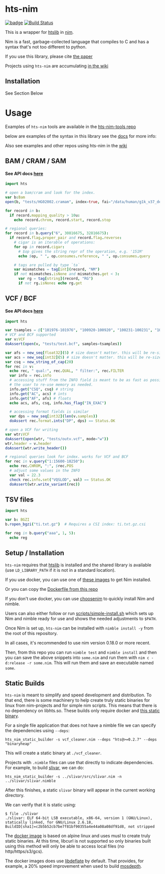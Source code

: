 hts-nim
=======

[![badge](https://img.shields.io/badge/docs-latest-blue.svg)](https://brentp.github.io/hts-nim/) [![Build Status](https://travis-ci.org/brentp/hts-nim.svg?branch=master)](https://travis-ci.org/brentp/hts-nim)


This is a wrapper for [htslib](https://github.com/samtools/htslib) in [nim](https://nim-lang.org). 

Nim is a fast, garbage-collected language that compiles to C and has a syntax that's not
too different to python.

If you use this library, please cite [the paper](https://academic.oup.com/bioinformatics/advance-article-abstract/doi/10.1093/bioinformatics/bty358/4990493)

Projects using `hts-nim` are accumulating [in the wiki](https://github.com/brentp/hts-nim/wiki/Examples)

## Installation

See Section Below

# Usage

Examples of `hts-nim` tools are available in the [hts-nim-tools repo](https://github.com/brentp/hts-nim-tools)

below are examples of the syntax in this library see the [docs](https://brentp.github.io/hts-nim/) for more info:

Also see examples and other repos using hts-nim in the [wiki](https://github.com/brentp/hts-nim/wiki/Examples)

## BAM / CRAM / SAM

#### See API docs [here](https://brentp.github.io/hts-nim/hts/bam.html)

```nim
import hts

# open a bam/cram and look for the index.
var b:Bam
open(b, "tests/HG02002.cramam", index=true, fai="/data/human/g1k_v37_decoy.fa")

for record in b:
  if record.mapping_quality > 10u:
    echo record.chrom, record.start, record.stop

# regional queries:
for record in b.query("6", 30816675, 32816675):
  if record.flag.proper_pair and record.flag.reverse:
    # cigar is an iterable of operations:
    for op in record.cigar:
      # $op gives the string repr of the operation, e.g. '151M'
      echo $op, " ", op.consumes.reference, " ", op.consumes.query

    # tags are pulled by type `ta`
    var mismatches = tag[int](record, "NM")
    if not mismatches.isNone and mismatches.get < 3:
      var rg = tag[string](record, "RG")
      if not rg.isNone: echo rg.get
```

## VCF / BCF

#### See API docs [here](https://brentp.github.io/hts-nim/hts/vcf.html)

```nim
import hts

var tsamples = @["101976-101976", "100920-100920", "100231-100231", "100232-100232", "100919-100919"]
# VCF and BCF supported
var v:VCF
doAssert(open(v, "tests/test.bcf", samples=tsamples))

var afs = new_seq[float32](5) # size doesn't matter. this will be re-sized as needed
var acs = new_seq[int32](5) # size doesn't matter. this will be re-sized as needed
var csq = new_string_of_cap(20)
for rec in v:
  echo rec, " qual:", rec.QUAL, " filter:", rec.FILTER
  var info = rec.info
  # accessing stuff from the INFO field is meant to be as fast as possible, allowing
  # the user to re-use memory as needed.
  info.get("CSQ", csq) # string
  info.get("AC", acs) # ints
  info.get("AF", afs) # floats
  echo acs, afs, csq, info.has_flag("IN_EXAC")

  # accessing format fields is similar
  var dps = new_seq[int32](len(v.samples))
  doAssert rec.format.ints("DP", dps) == Status.OK

# open a VCF for writing
var wtr:VCF
doAssert(open(wtr, "tests/outv.vcf", mode="w"))
wtr.header = v.header
doAssert(wtr.write_header())

# regional queries look for index. works for VCF and BCF
for rec in v.query("1:15600-18250"):
  echo rec.CHROM, ":", $rec.POS
  # adjust some values in the INFO
  var val = 22.3
  check rec.info.set("VQSLOD", val) == Status.OK
  doAssert(wtr.write_variant(rec))

```

## TSV files

```nim
import hts

var b: BGZI
b.ropen_bgzi("ti.txt.gz")  # Requires a CSI index: ti.txt.gz.csi

for reg in b.query("aaa", 1, 5):
  echo reg
```


## Setup / Installation

`hts-nim` requires that [htslib](https://github.com/samtools/htslib) is installed and the shared library is available
(use `LD_LIBRARY_PATH` if it is not in a standard location).


If you use docker, you can use one of [these images](https://hub.docker.com/r/nimlang/nim/) to get Nim installed.

Or you can copy the [Dockerfile from this repo](https://github.com/brentp/hts-nim/blob/master/Dockerfile)

If you don't use docker, you can use [choosenim](https://github.com/dom96/choosenim) to quickly install Nim and nimble.

Users can also either follow or run [scripts/simple-install.sh](https://github.com/brentp/hts-nim/blob/master/scripts/simple-install.sh) which sets up Nim and nimble ready for use and shows the needed adjustments to `$PATH`.

Once Nim is set up, `hts-nim` can be installed with `nimble install -y` from the root of this repository.

In all cases, it's recommended to use nim version 0.18.0 or more recent.

Then, from this repo you can run `nimble test` and `nimble install` and then you can save the above snippets into `some.nim`
and run them with `nim c -d:release -r some.nim`. This will run them and save an executable named `some`.

## Static Builds

`hts-nim` is meant to simplify and speed development and distribution. To that end, there is some machinery to help create
truly static binaries for linux from nim-projects and for simple nim scripts. This means that there is no dependency on libhts.so. These builds only require docker and [this static binary](https://github.com/brentp/hts-nim/releases/download/v0.2.8/hts_nim_static_builder).

For a single file application that does not have a nimble file we can specify the dependencies using `--deps`:

```
hts_nim_static_builder -s vcf_cleaner.nim --deps "hts@>=0.2.7" --deps "binaryheap"
```

This will create a static binary at `./vcf_cleaner`.



Projects with `.nimble` files can use that directly to indicate dependencies.
For example, to build [slivar](https://github.com/brentp/slivar), we can do:

```
hts_nim_static_builder -s ../slivar/src/slivar.nim -n ../slivar/slivar.nimble
```

After this finishes, a static `slivar` binary will appear in the current working directory.

We can verify that it is static using:

```
$ file ./slivar 
./slivar: ELF 64-bit LSB executable, x86-64, version 1 (GNU/Linux), statically linked, for GNU/Linux 2.6.18, BuildID[sha1]=c2b5b52cb7be7f81bf90355a4e44a08a08df91d8, not stripped
```

The [docker image](https://hub.docker.com/r/brentp/musl-hts-nim) is based on alpine linux and uses musl to create truly static binaries.
At this time, libcurl is not supported so only binaries built using this method will only be able to access local files (no http/https/s3/gcs).

The docker images does use [libdeflate](https://github.com/ebiggers/libdeflate) by default. That provides,
for example, a 20% speed improvement when used to build [mosdepth](https://github.com/brentp/mosdepth).
